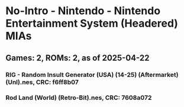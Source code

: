 # No-Intro - Nintendo - Nintendo Entertainment System (Headered) MIAs
## Games: 2, ROMs: 2, as of 2025-04-22

### RIG - Random Insult Generator (USA) (14-25) (Aftermarket) (Unl).nes, CRC: f6ff8b07
### Rod Land (World) (Retro-Bit).nes, CRC: 7608a072
